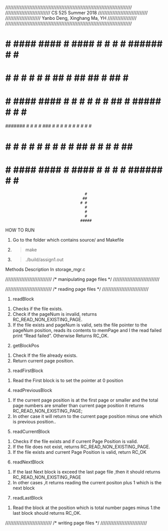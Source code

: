///////////////////////////////////////////////////////////////////////////////
//////////////////////////// CS 525 Summer 2018 ///////////////////////////////
////////////////////// Yanbo Deng, Xinghang Ma, YH //////////////////
///////////////////////////////////////////////////////////////////////////////
   #
  # #     ####    ####      #     ####   #    #  #    #  ######  #    #   #####
 #   #   #       #          #    #    #  ##   #  ##  ##  #       ##   #     #
#     #   ####    ####      #    #       # #  #  # ## #  #####   # #  #     #
#######       #       #     #    #  ###  #  # #  #    #  #       #  # #     #
#     #  #    #  #    #     #    #    #  #   ##  #    #  #       #   ##     #
#     #   ####    ####      #     ####   #    #  #    #  ######  #    #     #

                                       #
                                      ##
                                     # #
                                       #
                                       #
                                       #
                                     #####

HOW TO RUN
1. Go to the folder which contains source/ and Makefile
2. > make
3. > ./build/assign1.out

Methods Description In storage_mgr.c

/////////////////////////////
/* manipulating page files */
/////////////////////////////

/////////////////////////////
/*    reading page files   */
/////////////////////////////

1. readBlock 
1) Checks if the file exists.
2) Check if the pageNum is invalid, returns RC_READ_NON_EXISTING_PAGE.
3) If the file exists and pageNum is valid, sets the file pointer to the pageNum
  position, reads its contents to memPage and I the read failed print “Read failed”.
  Otherwise Returns RC_OK.



2. getBlockPos 
1) Check If the file already exists. 
2) Return current page position. 


3. readFirstBlock 
1) Read the First block is to set the pointer at 0 position


4. readPreviousBlock 
1) If the current page position is at the first page or smaller and the total page
  numbers are smaller than current page position it returns RC_READ_NON_EXISTING_PAGE;
2) In other case it will return to the current page position minus one which is previous position..



5. readCurrentBlock 
1) Checks if the file exists and if current Page Position is valid.
3) If the file does not exist, returns RC_READ_NON_EXISTING_PAGE.
4) If the file exists and current Page Position is valid, return RC_OK  


6. readNextBlock 
1) If the last Next block is exceed the last page file ,then it should
  returns RC_READ_NON_EXISTING_PAGE
2) In other cases ,it returns reading the current positon plus 1 which is the next block 


7. readLastBlock 
1) Read the block at the position which is total number pages minus 1.the last block
  should returns RC_OK.


/////////////////////////////
/*    writing page files   */
/////////////////////////////
